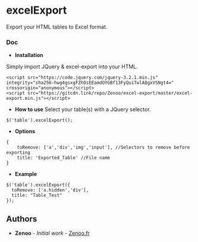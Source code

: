# excelExport

Export your HTML tables to Excel format.

### Doc

* **Installation**

Simply import JQuery & excel-export into your HTML.
```
<script src="https://code.jquery.com/jquery-3.2.1.min.js" integrity="sha256-hwg4gsxgFZhOsEEamdOYGBf13FyQuiTwlAQgxVSNgt4=" crossorigin="anonymous"></script>
<script src="https://gitcdn.link/repo/Zenoo/excel-export/master/excel-export.min.js"></script>	
```
* **How to use**
Select your table(s) with a JQuery selector.
```
$('table').excelExport();
```
* **Options**
```
{
    toRemove: ['a','div','img','input'], //Selectors to remove before exporting
    title: 'Exported_Table' //File name
}
```
* **Example**
```
$('table').excelExport({
  toRemove: ['a.hidden','div'],
  title: "Table_Test"
});
```

## Authors

* **Zenoo** - *Initial work* - [Zenoo.fr](http://zenoo.fr)
